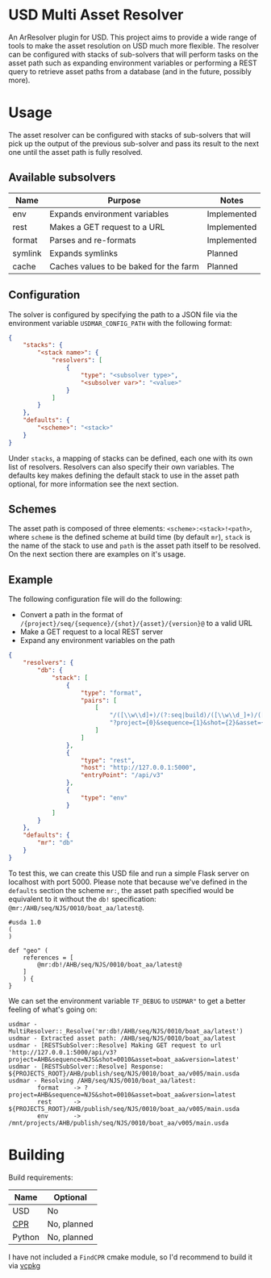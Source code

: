 # USD Multi Asset Resolver

An ArResolver plugin for USD. This project aims to provide a wide range of tools to make the asset resolution on USD
much more flexible. The resolver can be configured with stacks of sub-solvers that will perform tasks on the asset path
such as expanding environment variables or performing a REST query to retrieve asset paths from a database (and in the
future, possibly more).

# Usage

The asset resolver can be configured with stacks of sub-solvers that will pick up the output of the previous sub-solver and pass its result to the next one until the asset path is fully resolved.

## Available subsolvers

| Name    | Purpose                                | Notes       |
|---------|----------------------------------------|-------------|
| env     | Expands environment variables          | Implemented |
| rest    | Makes a GET request to a URL           | Implemented |
| format  | Parses and re-formats                  | Implemented |
| symlink | Expands symlinks                       | Planned     |
| cache   | Caches values to be baked for the farm | Planned     |

## Configuration

The solver is configured by specifying the path to a JSON file via the environment variable `USDMAR_CONFIG_PATH` with the following format:

```json
{
    "stacks": {
        "<stack name>": {
            "resolvers": [
                {
                    "type": "<subsolver type>",
                    "<subsolver var>": "<value>"
                }
            ]
        }
    },
    "defaults": {
        "<scheme>": "<stack>"
    }
}
```

Under `stacks`, a mapping of stacks can be defined, each one with its own list of resolvers. Resolvers can also specify their own variables. The defaults key makes defining the default stack to use in the asset path optional, for more information see the next section.

## Schemes

The asset path is composed of three elements: `<scheme>:<stack>!<path>`, where `scheme` is the defined scheme at build time (by default `mr`), `stack` is the name of the stack to use and `path` is the asset path itself to be resolved. On the next section there are examples on it's usage.

## Example

The following configuration file will do the following:

* Convert a path in the format of `/{project}/seq/{sequence}/{shot}/{asset}/{version}@` to a valid URL
* Make a GET request to a local REST server
* Expand any environment variables on the path

```json
{
    "resolvers": {
        "db": {
            "stack": [
                {
                    "type": "format",
                    "pairs": [
                        [
                            "/([\\w\\d]+)/(?:seq|build)/([\\w\\d_]+)/([\\w\\d_]+)/([\\w\\d_]+)/([\\w\\d_]+)",
                            "?project={0}&sequence={1}&shot={2}&asset={3}&version={4}"
                        ]
                    ]
                },
                {
                    "type": "rest",
                    "host": "http://127.0.0.1:5000",
                    "entryPoint": "/api/v3"
                },
                {
                    "type": "env"
                }
            ]
        }
    },
    "defaults": {
        "mr": "db"
    }
}
```

To test this, we can create this USD file and run a simple Flask server on localhost with port 5000. Please note that because we've defined in the `defaults` section the scheme `mr:`, the asset path specified would be equivalent to it without the `db!` specification: `@mr:/AHB/seq/NJS/0010/boat_aa/latest@`.

```
#usda 1.0
(
)

def "geo" (
	references = [
        @mr:db!/AHB/seq/NJS/0010/boat_aa/latest@
    ]
    ) {
}
```

We can set the environment variable `TF_DEBUG` to  `USDMAR"` to get a better feeling of what's going on:

```
usdmar - MultiResolver::_Resolve('mr:db!/AHB/seq/NJS/0010/boat_aa/latest')
usdmar - Extracted asset path: /AHB/seq/NJS/0010/boat_aa/latest
usdmar - [RESTSubSolver::Resolve] Making GET request to url 'http://127.0.0.1:5000/api/v3?project=AHB&sequence=NJS&shot=0010&asset=boat_aa&version=latest'
usdmar - [RESTSubSolver::Resolve] Response: ${PROJECTS_ROOT}/AHB/publish/seq/NJS/0010/boat_aa/v005/main.usda
usdmar - Resolving /AHB/seq/NJS/0010/boat_aa/latest:
        format    -> ?project=AHB&sequence=NJS&shot=0010&asset=boat_aa&version=latest
        rest      -> ${PROJECTS_ROOT}/AHB/publish/seq/NJS/0010/boat_aa/v005/main.usda
        env       -> /mnt/projects/AHB/publish/seq/NJS/0010/boat_aa/v005/main.usda
```

# Building

Build requirements:

| Name                                 | Optional     |
|--------------------------------------|--------------|
| USD                                  | No           |
| [CPR](https://github.com/libcpr/cpr) | No, planned  |
| Python                               | No, planned  |

I have not included a `FindCPR` cmake module, so I'd recommend to build it via [vcpkg](https://github.com/microsoft/vcpkg)
